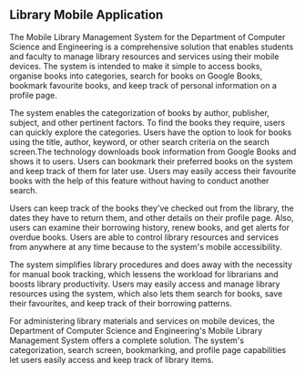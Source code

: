 ## Library Mobile Application

The Mobile Library Management System for the Department of Computer Science and Engineering is a comprehensive solution that enables students and faculty to manage library resources and services using their mobile devices. The system is intended to make it simple to access books, organise books into categories, search for books on Google Books, bookmark favourite books, and keep track of personal information on a profile page. 


The system enables the categorization of books by author, publisher, subject, and other pertinent factors. To find the books they require, users can quickly explore the categories. Users have the option to look for books using the title, author, keyword, or other search criteria on the search screen.The technology downloads book information from Google Books and shows it to users. Users can bookmark their preferred books on the system and keep track of them for later use. Users may easily access their favourite books with the help of this feature without having to conduct another search.


Users can keep track of the books they've checked out from the library, the dates they have to return them, and other details on their profile page. Also, users can examine their borrowing history, renew books, and get alerts for overdue books. Users are able to control library resources and services from anywhere at any time because to the system's mobile accessibility.


The system simplifies library procedures and does away with the necessity for manual book tracking, which lessens the workload for librarians and boosts library productivity. Users may easily access and manage library resources using the system, which also lets them search for books, save their favourites, and keep track of their borrowing patterns. 


For administering library materials and services on mobile devices, the Department of Computer Science and Engineering's Mobile Library Management System offers a complete solution. The system's categorization, search screen, bookmarking, and profile page capabilities let users easily access and keep track of library items.
